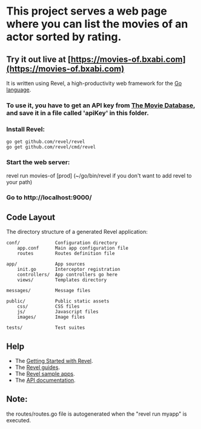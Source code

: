 # This project serves a web page where you can list the movies of an actor sorted by rating.

## Try it out live at [https://movies-of.bxabi.com](https://movies-of.bxabi.com)

It is written using Revel, a high-productivity web framework for the [Go language](http://www.golang.org/).

### To use it, you have to get an API key from [The Movie Database](https://themoviedb.org), and save it in a file called 'apiKey' in this folder.

### Install Revel: 
    
    go get github.com/revel/revel
    go get github.com/revel/cmd/revel

### Start the web server:

   revel run movies-of \[prod\]
   (~/go/bin/revel if you don't want to add revel to your path)

### Go to http://localhost:9000/

## Code Layout

The directory structure of a generated Revel application:

    conf/             Configuration directory
        app.conf      Main app configuration file
        routes        Routes definition file

    app/              App sources
        init.go       Interceptor registration
        controllers/  App controllers go here
        views/        Templates directory

    messages/         Message files

    public/           Public static assets
        css/          CSS files
        js/           Javascript files
        images/       Image files

    tests/            Test suites


## Help

* The [Getting Started with Revel](http://revel.github.io/tutorial/gettingstarted.html).
* The [Revel guides](http://revel.github.io/manual/index.html).
* The [Revel sample apps](http://revel.github.io/examples/index.html).
* The [API documentation](https://godoc.org/github.com/revel/revel).

## Note:

the routes/routes.go file is autogenerated when the "revel run myapp" is executed.
